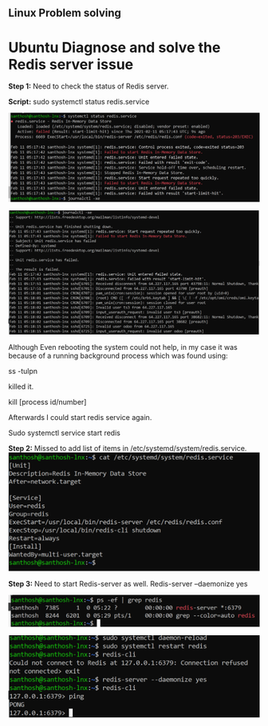 ## Linux Problem solving

# Ubuntu Diagnose and solve the Redis server issue

**Step 1:** Need to check the status of Redis server.

**Script:** sudo systemctl status redis.service

![](media/21b0a6292a57c7d121a303e65e94eddc.png)

![](media/6b7557a94d0df120e18dcc2d73daa7d7.png)

Although Even rebooting the system could not help, in my case it was because of
a running background process which was found using:

ss -tulpn

killed it.

kill [process id/number]

Afterwards I could start redis service again.

Sudo systemctl service start redis

**Step 2:** Missed to add list of items in /etc/systemd/system/redis.service.  
![](media/e9bf46c3091777ca22b7ac276cc601f8.png)

**Step 3:** Need to start Redis-server as well. Redis-server –daemonize yes

![](media/4cb24028cfc948c68cb1f03cfa1b799e.png)

![](media/3a09a17fd7539328e5b56584bb95813b.png)
